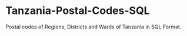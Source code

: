 # Tanzania-Postal-Codes-SQL
Postal codes of Regions, Districts and Wards of Tanzania in SQL Format.
